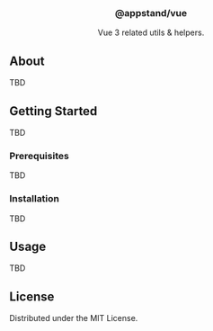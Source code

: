 <br />
<div align="center">

  <h3 align="center">@appstand/vue</h3>

  <p align="center">
    Vue 3 related utils & helpers.
  </p>
</div>

## About

TBD

## Getting Started

TBD

### Prerequisites

TBD

### Installation

TBD

## Usage

TBD

## License

Distributed under the MIT License.
